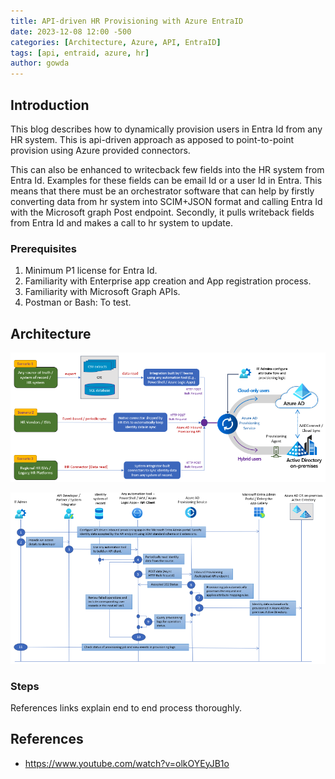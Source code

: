 ```yaml
---
title: API-driven HR Provisioning with Azure EntraID
date: 2023-12-08 12:00 -500
categories: [Architecture, Azure, API, EntraID]
tags: [api, entraid, azure, hr]
author: gowda
---
```


## Introduction

This blog describes how to dynamically provision users in Entra Id from any HR system. This is api-driven approach as apposed to point-to-point provision using Azure provided connectors.

This can also be enhanced to writecback few fields into the HR system from Entra Id. Examples for these fields can be email Id or a user Id in Entra. This means that there must be an orchestrator software that can help by firstly converting data from hr system into SCIM+JSON format and calling Entra Id with the Microsoft graph Post endpoint. Secondly, it pulls writeback fields from Entra Id and makes a call to hr system to update.

### Prerequisites

1. Minimum P1 license for Entra Id.
2. Familiarity with Enterprise app creation and App registration process.
3. Familiarity with Microsoft Graph APIs.
4. Postman or Bash: To test.

## Architecture

![Desktop View](/assets/img/hr-system/api-driven-arch.png)

![Desktop View](/assets/img/hr-system/seq-diagram.png)

### Steps

References links explain end to end process thoroughly.

## References
 * <https://www.youtube.com/watch?v=olkOYEyJB1o>
<!--* <https://www.youtube.com/watch?v=4FLEroQ8zmQ>
* <https://learn.microsoft.com/en-us/entra/identity/app-provisioning/inbound-provisioning-api-curl-tutorial> -->

